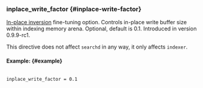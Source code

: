 ### inplace_write_factor {#inplace-write-factor}

[In-place inversion](#inplace-write-factor) fine-tuning option. Controls in-place write buffer size within indexing memory arena. Optional, default is 0.1. Introduced in version 0.9.9-rc1.

This directive does not affect `searchd` in any way, it only affects `indexer`.

#### Example: {#example}

```

inplace_write_factor = 0.1

```